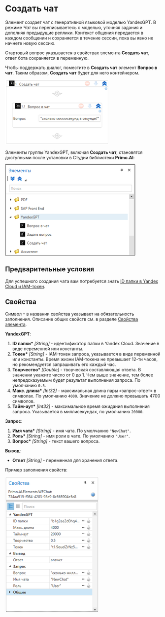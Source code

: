 # Создать чат

Элемент создает чат с генеративной языковой моделью YandexGPT. В режиме *Чат* вы переписываетесь с моделью, уточняя задания и дополняя предыдущие реплики. Контекст общения передается в каждом сообщении и сохраняется в течение сессии, пока вы явно не начнете новую сессию.

Стартовый вопрос указывается в свойствах элемента **Создать чат**, ответ бота сохраняется в переменную. 

Чтобы поддержать диалог, поместите в **Создать чат** элемент **Вопрос в чат**. Таким образом, **Создать чат** будет для него контейнером. 

![](<../../../../.gitbook/assets1/создать чат.png>)

Элементы группы YandexGPT, включая **Создать чат**, становятся доступными после установки в Студии библиотеки **Primo.AI**:

![](<../../../../.gitbook/assets1/yandexgpt-items.png>)


## Предварительные условия

Для успешного создания чата вам потребуется знать [ID папки в Yandex Cloud и IAM-токен](https://github.com/PrimoRPA/Docs.Rus/blob/1134-%D0%B4%D0%BE%D0%B1%D0%B0%D0%B2%D0%B8%D1%82%D1%8C-%D0%BE%D0%BF%D0%B8%D1%81%D0%B0%D0%BD%D0%B8%D0%B5-%D0%BF%D0%B0%D0%BA%D0%B5%D1%82%D0%B0-ai/primo-studio/settings/AI.md).


## Свойства
Символ `*` в названии свойства указывает на обязательность заполнения. Описание общих свойств см. в разделе [Свойства элемента](https://docs.primo-rpa.ru/primo-rpa/primo-studio/process/elements#svoistva-elementa).

**YandexGPT**:

1. **ID папки\*** *[String]* - идентификатор папки в Yandex Cloud. Значение в виде переменной или константы. 
1. **Токен\*** *[String]* - IAM-токен запроса, указывается в виде переменной или константы. Время жизни IAM-токена не превышает 12-ти часов, но рекомендуется запрашивать его каждый час.
1. **Творчество\*** *[Double]* - творческая составляющая ответа. В значении укажите число от 0 до 1. Чем выше значение, тем более непредсказуемым будет результат выполнения запроса. По умолчанию `0.5`.
1. **Макс. длина\*** *[Int32]* - максимальная длина пары «запрос-ответ» в символах. По умолчанию `4000`. Значение не должно превышать 4700 символов.
1. **Тайм-аут\*** *[Int32]* - максимальное время ожидания выполнения запроса. Указывается в миллисекундах, по умолчанию `20000`.

**Запрос**:

1. **Имя чата\*** *[String]* - имя чата. По умолчанию `"NewChat"`.
1. **Роль\*** *[String]* - имя роли в чате. По умолчанию `"User"`.
1. **Вопрос\*** *[String]* - текст вашего вопроса.

**Вывод**:
* **Ответ** *[String]* - переменная для хранения ответа. 

Пример заполнения свойств:

![](<../../../../.gitbook/assets1/свойства создать чат.png>)




